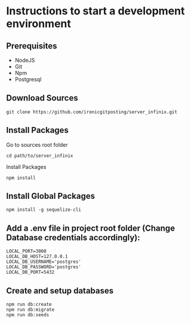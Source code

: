 # Instructions to start a development environment

## Prerequisites

- NodeJS
- Git
- Npm
- Postgresql

## Download Sources

```
git clone https://github.com/ironicgitposting/server_infinix.git
```

## Install Packages

Go to sources root folder

```
cd path/to/server_infinix
```

Install Packages

```
npm install
```

## Install Global Packages

```
npm install -g sequelize-cli
```

## Add a .env file in project root folder (Change Database credentials accordingly):

```
LOCAL_PORT=3000
LOCAL_DB_HOST=127.0.0.1
LOCAL_DB_USERNAME='postgres'
LOCAL_DB_PASSWORD='postgres'
LOCAL_DB_PORT=5432

```

## Create and setup databases

```
npm run db:create
npm run db:migrate
npm run db:seeds

```
